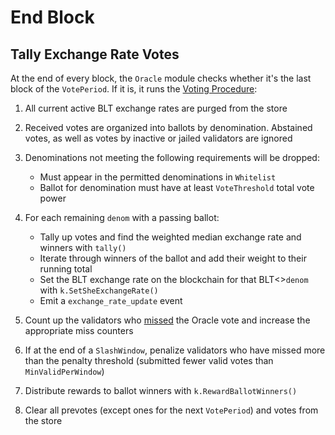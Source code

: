 <!--
order: 3
-->

# End Block

## Tally Exchange Rate Votes

At the end of every block, the `Oracle` module checks whether it's the last block of the `VotePeriod`. If it is, it runs the [Voting Procedure](./01_concepts.md#Voting_Procedure):

1. All current active BLT exchange rates are purged from the store

2. Received votes are organized into ballots by denomination. Abstained votes, as well as votes by inactive or jailed validators are ignored

3. Denominations not meeting the following requirements will be dropped:

    - Must appear in the permitted denominations in `Whitelist`
    - Ballot for denomination must have at least `VoteThreshold` total vote power

4. For each remaining `denom` with a passing ballot:

    - Tally up votes and find the weighted median exchange rate and winners with `tally()`
    - Iterate through winners of the ballot and add their weight to their running total
    - Set the BLT exchange rate on the blockchain for that BLT<>`denom` with `k.SetSheExchangeRate()`
   - Emit a `exchange_rate_update` event

5. Count up the validators who [missed](./01_concepts.md#Slashing) the Oracle vote and increase the appropriate miss counters

6. If at the end of a `SlashWindow`, penalize validators who have missed more than the penalty threshold (submitted fewer valid votes than `MinValidPerWindow`)

7. Distribute rewards to ballot winners with `k.RewardBallotWinners()`

8. Clear all prevotes (except ones for the next `VotePeriod`) and votes from the store
